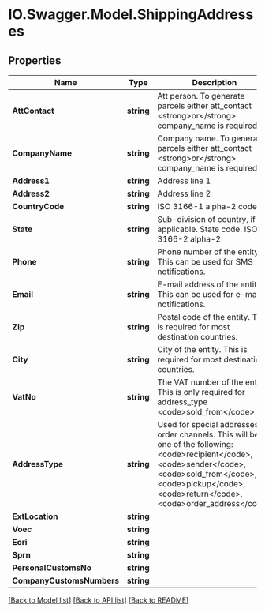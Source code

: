 # IO.Swagger.Model.ShippingAddresses
## Properties

Name | Type | Description | Notes
------------ | ------------- | ------------- | -------------
**AttContact** | **string** | Att person. To generate parcels either att_contact &lt;strong&gt;or&lt;/strong&gt; company_name is required | [optional] 
**CompanyName** | **string** | Company name. To generate parcels either att_contact &lt;strong&gt;or&lt;/strong&gt; company_name is required | [optional] 
**Address1** | **string** | Address line 1 | [optional] 
**Address2** | **string** | Address line 2 | [optional] 
**CountryCode** | **string** | ISO 3166-1 alpha-2 code | [optional] 
**State** | **string** | Sub-division of country, if applicable. State code. ISO 3166-2 alpha-2 | [optional] 
**Phone** | **string** | Phone number of the entity. This can be used for SMS notifications. | [optional] 
**Email** | **string** | E-mail address of the entity. This can be used for e-mail notifications. | [optional] 
**Zip** | **string** | Postal code of the entity. This is required for most destination countries. | [optional] 
**City** | **string** | City of the entity. This is required for most destination countries. | [optional] 
**VatNo** | **string** | The VAT number of the entity. This is only required for address_type &lt;code&gt;sold_from&lt;/code&gt; | [optional] 
**AddressType** | **string** | Used for special addresses for order channels. This will be one of the following: &lt;code&gt;recipient&lt;/code&gt;, &lt;code&gt;sender&lt;/code&gt;, &lt;code&gt;sold_from&lt;/code&gt;, &lt;code&gt;pickup&lt;/code&gt;, &lt;code&gt;return&lt;/code&gt;, &lt;code&gt;order_address&lt;/code&gt; | [optional] 
**ExtLocation** | **string** |  | [optional] 
**Voec** | **string** |  | [optional] 
**Eori** | **string** |  | [optional] 
**Sprn** | **string** |  | [optional] 
**PersonalCustomsNo** | **string** |  | [optional] 
**CompanyCustomsNumbers** | **string** |  | [optional] 

[[Back to Model list]](../README.md#documentation-for-models) [[Back to API list]](../README.md#documentation-for-api-endpoints) [[Back to README]](../README.md)

